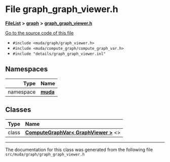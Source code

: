 

# File graph\_graph\_viewer.h



[**FileList**](files.md) **>** [**graph**](dir_946c6946a1291bae853a7ff8b793a277.md) **>** [**graph\_graph\_viewer.h**](graph__graph__viewer_8h.md)

[Go to the source code of this file](graph__graph__viewer_8h_source.md)



* `#include <muda/graph/graph_viewer.h>`
* `#include <muda/compute_graph/compute_graph_var.h>`
* `#include "details/graph_graph_viewer.inl"`













## Namespaces

| Type | Name |
| ---: | :--- |
| namespace | [**muda**](namespacemuda.md) <br> |


## Classes

| Type | Name |
| ---: | :--- |
| class | [**ComputeGraphVar&lt; GraphViewer &gt;**](classmuda_1_1_compute_graph_var_3_01_graph_viewer_01_4.md) &lt;&gt;<br> |



















































------------------------------
The documentation for this class was generated from the following file `src/muda/graph/graph_graph_viewer.h`

